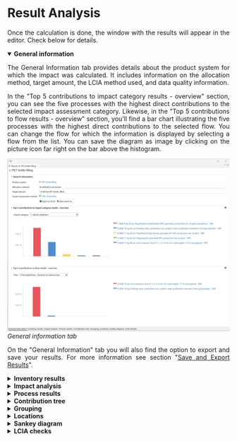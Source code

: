 # Result Analysis

<div style='text-align: justify;'>

Once the calculation is done, the window with the results will appear in the editor. Check below for details.

<details open>
<summary><b>General information</b></summary>

The General Information tab provides details about the product system for which the impact was calculated. It includes information on the allocation method, target amount, the LCIA method used, and data quality information.

In the "Top 5 contributions to impact category results - overview" section, you can see the five processes with the highest direct contributions to the selected impact assessment category. Likewise, in the "Top 5 contributions to flow results - overview" section, you’ll find a bar chart illustrating the five processes with the highest direct contributions to the selected flow. You can change the flow for which the information is displayed by selecting a flow from the list. You can  save the diagram as image by clicking on the picture icon far right on the bar above the histogram.

![](../media/results_2.png)    
_General information tab_

On the "General Information" tab you will also find the option to export and save your results. For more information see section "[Save and Export Results](./save_export.md)".

</details>


<details>
<summary><b>Inventory results</b></summary>

In the first two tables in "Inventory results" you find the list of all the input and output flows of the product system, showing the amounts and units for each on them. You can sort the flows alphabetically, by category, unit or amount, clicking on the corresponding header cell. Additionally, If you click on the arrow symbol before the flow’s name in the Inputs or Outputs section, you will see all processes in the product system that use that specific flow, and thus contribute to its amount in the result.

![](../media/results_inventory.png)  
_Inventory results tab_

You can copy the content of all tables in openLCA editor and paste it into other applications like Excel or Notepad. Simply select the desired information with " Crtl + Click" (multiple selection) or " Crtl + A" (overall selection) and copy it with " Crtl + C" or by right-clicking and then clicking "Copy".

![](../media/results_inventory_2.png)  
_Inventory results, inputs section_

The last table on this tab is called "Total requirements". The first columns contain all the processes that are included in the product system. The second column shows the output product of the corresponding process, followed by its he amount and unit.

If you check the box "Include Cost Calculation" when setting the calculation properties, the total requirements table will also show the added value for each process. Check  "[Life Cycle Costing](../advanced_top/LCC.md)" section for details. Likewise, if you check the box "Assess data quality" when setting the calculation properties, this table will also show information about data quality in the Inputs and Outputs sections according to the data quality schema previously defined for "[Processes](../processes/index.html)". For more information about "[Data Quality](../advanced_top/data_quality.md)" check the dedicated section. 

![](../media/added_value.png)  
_Inventory analysis - added value calculation & data quality information_


</details>

<details>
<summary><b>Impact analysis</b></summary>


This tab is visible in the results window only when you've chosen an impact assessment method in the calculation wizard. In the table, you can view the results with its reference units ("Impact assessment result" column) for each impact category. You can also select whether to display associated processes or flows (choose which one you want to see in the "Sub-group by:" section above the table) contributing to these impact categories by clicking the arrow next to the impact category name to expand them.

If you checked the box "Assess data Quality" when setting the calculation properties, information about data quality is displayed in the Impact analysis according to the data quality schema previously defined for the processes, see section "[Processes](../processes/index.html)". 

![](../media/results_dq_impact_analysis.png)  
_Impact Analysis, data quality_

</details>



</details>

<details>
<summary><b>Process results</b></summary>

The "Process results" tab shows both the direct and the total upstream contributions to the impact, per process. Direct contributions/impacts are those resulting solely from a specific process.

In the section "Flow contribution to process results", select a process from the drop-down list and the input and output flows that contribute to that flow will be listed. In impact assessment results, results are shown for all impact categories of the selected LCIA method.

![](../media/process_results.png)  
![](../media/process_results_2.png)   
_Process results tab_

If you want to export your results including the upstream contribution please copy them from this tab (directly to an Excel sheet e.g.).  

</details>

<details>
<summary><b>Contribution tree</b></summary>

The contribution tree breaks down process contributions to flows and impact categories, displaying upstream totals. This feature allows you to check for every flow in which process is involved, and similarly, for every impact category which are the processes responsible of the impact, and in what percentage. You can access further details expanding the processes by clicking on the little arrow before the percentage. This way, you can see which processes are the largest contributors to a given impact category and which processes are the largest contributors to a given flow emission. Meaning that the contribution tree can be used to easily look for impact hot-spots withing the life cycle (processes with the highest contribution).
<br>Note that it can be possible that the percentage of the single processes do not add up to 100%, because the contribution in percentages always display the contribution of the total upstream (supply chain) without the direct contribution of the corresponding process. But you can easily check the absolute amounts of direct contributions inside a process with the last column "Direction contribution" in the contribution tree.  

![](../media/contribution_tree.png)
_Analysis - Contribution tree tab_

If you check the box "Include Cost Calculation" when setting the calculation properties, the contribution tree breaks down process contributions to cost categories (added value or net cost), displaying upstream totals. The economic perspective can be changed by selecting added value or net cost.

![](../media/contribution_tree_2.png) 
![](../media/contribution_tree_3.png) 
_Analysis - Contribution tree tab, cost category_

</details>

<details>
<summary><b>Grouping</b></summary>

In openLCA, it is possible to group products to see the cumulative values of these grouped products. This is very helpful if you want to group your impacts according to categories like **"Transport", "Electricity", "Production" or even by life cycle stage**. The values shown in the "Grouping" tab are the direct impacts (i.e. upstream values are not included).

To create a new group, select the green "+" icon in the right-hand corner of the editor. Then name the new group.

![](../media/grouping_1.png)  
_Step 1: Creating a new group_

To display the list of all product and waste flows within your product system not yet assigned to a group click on "Other". If you want to move a product flow to a group, right-click on the flow, select "move," and choose your desired group. To select multiple processes together, click one process, then hold "Shift" and click another product. If you want to avoid selecting all products in between, use "Ctrl" instead of "Shift".

![](../media/grouping_2.png)  
_Step 2: Creating a new group_

Once you have created groups and added product / waste flows to them, their contributions for specific flows and impact categories will be displayed in the table and as a histogram chart. Please note, the contributions displayed are direct (i.e. without upstream contributions). To consider upstream contributions, you must include all upstream processes in the group.

![](../media/grouping_3.png)  
_Grouping, results_

Once the grouping is done, openLCA allowes to save the grouping for also other result analysis. **This option is extremly helpful if you want to harmonize the way various calculation results are analyzed!** You can save groups in the Grouping tab by clicking on the "Save" icon located in the top right-hand corner of the Grouping editor. Give the group a name and press "OK". These groups will be available in the results editor each time you carry out a direct or classical calculation for any product system.

To open saved groups, click on the folder icon in the top right-hand corner of the Grouping tab.

![](../media/grouping_4.png)  
_Saving and opening saved groups_



</details>

<details>
<summary><b>Locations</b></summary>

![](../media/location_1.png)  
_Locations tab_

The location tab illustrates specific information on localized flows and impact and cost categories (if you checked box "Include Cost Calculation" when setting the calculation properties). The locations are set in the flow level in openLCA.

The location contributions are only displayed if the database contains the geometries of the locations (e.g. by importing the ecoinvent geometries).

You can adjust the map's position by clicking on it and moving the mouse. To zoom in or out, use the scroll wheel on your mouse.

</details>

<details>
<summary><b>Sankey diagram</b></summary>

The Sankey diagram visually represents the impacts of processes within the product system on specific flows/impact categories. The diagram shows both the direct contribution and the upstream total contribution of the process. To open a process in a new editor tab, simply double-click on it.

Right-click anywhere in the Sankey diagram editor and select:

-   "Focus" to focus on the process the calculation is based

-   "Minimap" to displays/hides the minimap

-   "Layout as tree" to update the order of the processes

-   "Settings of the Sankey diagram" to select the flow or impact and cut-off level to be displayed.
	
-   "Save as Image" to save the Sankey diagram as png file.

![](../media/sankey.png)  
_Sankey diagram_

You can access the "Setting of the Sankey diagram" wizard by clicking on the "Filter" icon located in the top left corner. Here you can specify:

-   If you want to display a flow or an impact category

-   Cost category (only accessible if you included cost calculations in calculation setup)

-   Min. contribution share (inferior contribution limit for a process to be shown in the diagram)
	
-   Max. number of processes that can be shown in the diagram

-   Design settings: theme, orientation, shape of the connections

![](../media/sankey_2.png)  
_Sankey Setting wizard_

Next to the "Filter" icon you can open the product system and the impact assessment method. See the current set "Min. contribution share" and "Max. number of processes".

![](../media/sankey_3.png)  
_Sankey diagram options_

</details>


<details>
<summary><b>LCIA checks</b></summary>

The LCIA Checks tab provides a list of all flows in the Life Cycle Inventory (LCI) that were not considered by the applied LCIA method. The flows can either be listed regardless of the LCIA category or grouped by LCIA category.

![](../media/checks.png)  
_LCIA Checks tab_

</details>



</div>
